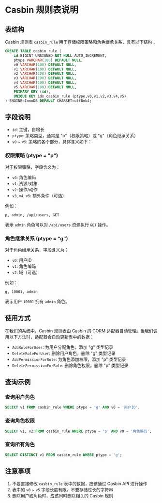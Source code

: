 # Casbin 规则表说明

## 表结构

Casbin 规则表 `casbin_rule` 用于存储权限策略和角色继承关系，具有以下结构：

```sql
CREATE TABLE casbin_rule (
    id BIGINT UNSIGNED NOT NULL AUTO_INCREMENT,
    ptype VARCHAR(100) DEFAULT NULL,
    v0 VARCHAR(100) DEFAULT NULL,
    v1 VARCHAR(100) DEFAULT NULL,
    v2 VARCHAR(100) DEFAULT NULL,
    v3 VARCHAR(100) DEFAULT NULL,
    v4 VARCHAR(100) DEFAULT NULL,
    v5 VARCHAR(100) DEFAULT NULL,
    PRIMARY KEY (id),
    UNIQUE KEY idx_casbin_rule (ptype,v0,v1,v2,v3,v4,v5)
) ENGINE=InnoDB DEFAULT CHARSET=utf8mb4;
```

## 字段说明

- `id`: 主键，自增长
- `ptype`: 策略类型，通常是 "p"（权限策略）或 "g"（角色继承关系）
- `v0` ~ `v5`: 策略的各个部分，具体含义如下：

### 权限策略 (ptype = "p")

对于权限策略，字段含义为：
- `v0`: 角色编码
- `v1`: 资源/对象
- `v2`: 操作/动作
- `v3`, `v4`, `v5`: 额外条件（可选）

例如：
```
p, admin, /api/users, GET
```
表示 `admin` 角色可以对 `/api/users` 资源执行 `GET` 操作。

### 角色继承关系 (ptype = "g")

对于角色继承关系，字段含义为：
- `v0`: 用户ID
- `v1`: 角色编码
- `v2`: 域（可选）

例如：
```
g, 10001, admin
```
表示用户 `10001` 拥有 `admin` 角色。

## 使用方式

在我们的系统中，Casbin 规则表由 Casbin 的 GORM 适配器自动管理。当我们调用以下方法时，适配器会自动更新表中的数据：

- `AddRoleForUser`: 为用户分配角色，添加 "g" 类型记录
- `DeleteRoleForUser`: 删除用户角色，删除 "g" 类型记录
- `AddPermissionForRole`: 为角色添加权限，添加 "p" 类型记录
- `DeletePermissionForRole`: 删除角色权限，删除 "p" 类型记录

## 查询示例

### 查询用户角色

```sql
SELECT v1 FROM casbin_rule WHERE ptype = 'g' AND v0 = '用户ID';
```

### 查询角色权限

```sql
SELECT v1, v2 FROM casbin_rule WHERE ptype = 'p' AND v0 = '角色编码';
```

### 查询所有角色

```sql
SELECT DISTINCT v1 FROM casbin_rule WHERE ptype = 'g';
```

## 注意事项

1. 不要直接修改 `casbin_rule` 表中的数据，应该通过 Casbin API 进行操作
2. 表中的 `v0` ~ `v5` 字段长度有限，不要存储过长的字符串
3. 删除用户或角色时，应该同时删除相关的 Casbin 规则
